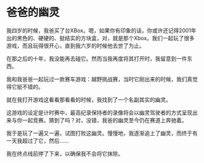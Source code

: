 # 爸爸的幽灵

我四岁的时候，我爸买了台XBox。嗯，如果你有印象的话，你或许还记得2001年出的黑色的、硬硬的、挺结实的方块盒，对，就是那个Xbox。我们一起玩了很多游戏，而且玩得很开心，直到我六岁的时候他去世了为止。 

在那之后的十年，我没能再去碰它。然而当我再度将其打开时，我留意到一件东西。 

我和我爸爸一起玩过一款赛车游戏：越野挑战赛，当时它刚出来的时候，我们真觉得它挺不错的。 

就在我打开游戏这看看那看看的时候，我找到了一个名副其实的幽灵。 

这游戏的设定是计时赛中，最高纪录保持者的录像将会以幽灵驾驶者的方式呈现出来与你一起竞赛。猜到了吗？对，没错，我爸的幽灵至今仍在赛道上奔驰着。 

我于是玩了一遍又一遍，试图打败这幽灵。慢慢地，我逐渐追上了幽灵，而终于有一天我超过了它，然后…… 

我在终点线前停了下来，以确保我不会将它抹除。